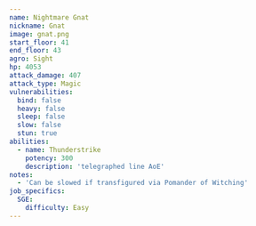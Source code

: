 ```yaml
---
name: Nightmare Gnat
nickname: Gnat
image: gnat.png
start_floor: 41
end_floor: 43
agro: Sight
hp: 4053
attack_damage: 407
attack_type: Magic
vulnerabilities:
  bind: false
  heavy: false
  sleep: false
  slow: false
  stun: true
abilities:
  - name: Thunderstrike
    potency: 300
    description: 'telegraphed line AoE'
notes:
  - 'Can be slowed if transfigured via Pomander of Witching'
job_specifics:
  SGE:
    difficulty: Easy
---
```

